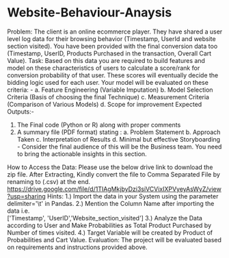 # Website-Behaviour-Anaysis
Problem: The client is an online ecommerce player. They have shared a user level log data for their browsing behavior (Timestamp, UserId and website section visited). You have been provided with the final conversion data too (Timestamp, UserID, Products Purchased in the transaction, Overall Cart Value).
Task: Based on this data you are required to build features and model on these characteristics of users to calculate a score/rank for conversion probability of that user. These scores will eventually decide the bidding logic used for each user. Your model will be evaluated on these criteria: - 
a.	Feature Engineering (Variable Imputation)
b.	Model Selection Criteria (Basis of choosing the final Technique)
c.	Measurement Criteria (Comparison of Various Models)
d.	Scope for improvement
Expected Outputs:-
1.	The Final code (Python or R) along with proper comments
2.	A summary file (PDF format) stating :
a.	Problem Statement
b.	Approach Taken
c.	Interpretation of Results
d.	Minimal but effective Storyboarding - Consider the final audience of this will be the Business team. You need to bring the actionable insights in this section.

How to Access the Data: Please use the below drive link to download the zip file. After Extracting, Kindly convert the file to Comma Separated File by renaming to (.csv) at the end.
https://drive.google.com/file/d/1TIAgMkjbyDzi3siVCVixIXPVyeyAsWyZ/view?usp=sharing
Hints:
1.)	Import the data in your System using the parameter delimiter='\t' in Pandas.
2.)	Mention the Column Name after importing the data i.e.  
['Timestamp', 'UserID','Website_section_visited']
3.)	Analyze the Data according to User and Make Probabilities as Total Product Purchased by Number of times visited.
4.)	Target Variable will be created by Product of Probabilities and Cart Value.
Evaluation: The project will be evaluated based on requirements and instructions provided above.

